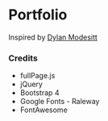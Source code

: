 # Portfolio

Inspired by [Dylan Modesitt](https://www.dylanmodesitt.com)

### Credits 

- fullPage.js
- jQuery
- Bootstrap 4
- Google Fonts - Raleway 
- FontAwesome